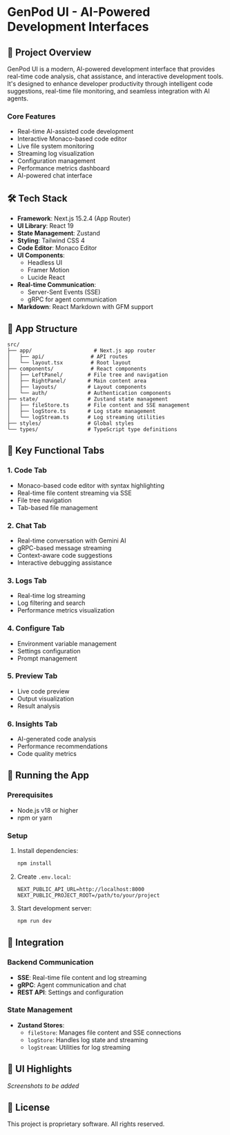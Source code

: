 # GenPod UI - AI-Powered Development Interfaces

## 📖 Project Overview

GenPod UI is a modern, AI-powered development interface that provides real-time code analysis, chat assistance, and interactive development tools. It's designed to enhance developer productivity through intelligent code suggestions, real-time file monitoring, and seamless integration with AI agents.

### Core Features
- Real-time AI-assisted code development
- Interactive Monaco-based code editor
- Live file system monitoring
- Streaming log visualization
- Configuration management
- Performance metrics dashboard
- AI-powered chat interface

## 🛠️ Tech Stack

- **Framework**: Next.js 15.2.4 (App Router)
- **UI Library**: React 19
- **State Management**: Zustand
- **Styling**: Tailwind CSS 4
- **Code Editor**: Monaco Editor
- **UI Components**:
  - Headless UI
  - Framer Motion
  - Lucide React
- **Real-time Communication**:
  - Server-Sent Events (SSE)
  - gRPC for agent communication
- **Markdown**: React Markdown with GFM support

## 📁 App Structure

```
src/
├── app/                    # Next.js app router
│   ├── api/               # API routes
│   └── layout.tsx         # Root layout
├── components/            # React components
│   ├── LeftPanel/        # File tree and navigation
│   ├── RightPanel/       # Main content area
│   ├── layouts/          # Layout components
│   └── auth/             # Authentication components
├── state/                # Zustand state management
│   ├── fileStore.ts      # File content and SSE management
│   ├── logStore.ts       # Log state management
│   └── logStream.ts      # Log streaming utilities
├── styles/               # Global styles
└── types/                # TypeScript type definitions
```

## 🧩 Key Functional Tabs

### 1. Code Tab
- Monaco-based code editor with syntax highlighting
- Real-time file content streaming via SSE
- File tree navigation
- Tab-based file management

### 2. Chat Tab
- Real-time conversation with Gemini AI
- gRPC-based message streaming
- Context-aware code suggestions
- Interactive debugging assistance

### 3. Logs Tab
- Real-time log streaming
- Log filtering and search
- Performance metrics visualization

### 4. Configure Tab
- Environment variable management
- Settings configuration
- Prompt management

### 5. Preview Tab
- Live code preview
- Output visualization
- Result analysis

### 6. Insights Tab
- AI-generated code analysis
- Performance recommendations
- Code quality metrics

## 🚀 Running the App

### Prerequisites
- Node.js v18 or higher
- npm or yarn

### Setup
1. Install dependencies:
   ```bash
   npm install
   ```

2. Create `.env.local`:
   ```
   NEXT_PUBLIC_API_URL=http://localhost:8000
   NEXT_PUBLIC_PROJECT_ROOT=/path/to/your/project
   ```

3. Start development server:
   ```bash
   npm run dev
   ```

## 🔌 Integration

### Backend Communication
- **SSE**: Real-time file content and log streaming
- **gRPC**: Agent communication and chat
- **REST API**: Settings and configuration

### State Management
- **Zustand Stores**:
  - `fileStore`: Manages file content and SSE connections
  - `logStore`: Handles log state and streaming
  - `logStream`: Utilities for log streaming

## 📸 UI Highlights

*Screenshots to be added*

## 📄 License

This project is proprietary software. All rights reserved.

